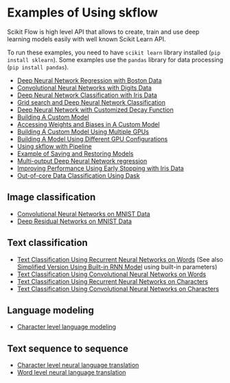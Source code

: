 # Examples of Using skflow

Scikit Flow is high level API that allows to create,
train and use deep learning models easily with well
known Scikit Learn API.

To run these examples, you need to have `scikit learn` library installed (`pip install sklearn`).
Some examples use the `pandas` library for data processing (`pip install pandas`).

* [Deep Neural Network Regression with Boston Data](boston.py)
* [Convolutional Neural Networks with Digits Data](digits.py)
* [Deep Neural Network Classification with Iris Data](iris.py)
* [Grid search and Deep Neural Network Classification](iris_gridsearch_cv.py)
* [Deep Neural Network with Customized Decay Function](iris_custom_decay_dnn.py)
* [Building A Custom Model](iris_custom_model.py)
* [Accessing Weights and Biases in A Custom Model](mnist_weights.py)
* [Building A Custom Model Using Multiple GPUs](multiple_gpu.py)
* [Building A Model Using Different GPU Configurations](iris_config_addon.py)
* [Using skflow with Pipeline](iris_with_pipeline.py)
* [Example of Saving and Restoring Models](iris_save_restore.py)
* [Multi-output Deep Neural Network regression](multioutput_regression.py)
* [Improving Performance Using Early Stopping with Iris Data](iris_val_based_early_stopping.py)
* [Out-of-core Data Classification Using Dask](out_of_core_data_classification.py)


## Image classification

* [Convolutional Neural Networks on MNIST Data](mnist.py)
* [Deep Residual Networks on MNIST Data](resnet.py)


## Text classification

* [Text Classification Using Recurrent Neural Networks on Words](text_classification.py)
(See also [Simplified Version Using Built-in RNN Model](text_classification_builtin_rnn_model.py) using built-in parameters)
* [Text Classification Using Convolutional Neural Networks on Words](text_classification_cnn.py)
* [Text Classification Using Recurrent Neural Networks on Characters](text_classification_character_rnn.py)
* [Text Classification Using Convolutional Neural Networks on Characters](text_classification_character_cnn.py)


## Language modeling

* [Character level language modeling](language_model.py)


## Text sequence to sequence

* [Character level neural language translation](neural_translation.py)
* [Word level neural language translation](neural_translation_word.py)

